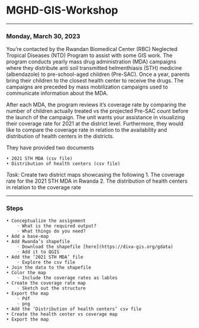 # MGHD-GIS-Workshop
---
### Monday, March 30, 2023

You’re contacted by the Rwandan Biomedical Center (RBC) Neglected Tropical Diseases (NTD) Program to assist with some GIS work. The program conducts yearly mass drug administration (MDA) campaigns where they distribute anti soil transmitted helmenthiasis (STH) medicine (albendazole) to pre-school-aged children (Pre-SAC). Once a year, parents bring their children to the closest health center to receive the drugs. The campaigns are preceded by mass mobilization campaigns used to communicate information about the MDA. 

After each MDA, the program reviews it’s coverage rate by comparing the number of children actually treated vs the projected Pre-SAC count before the launch of the campaign. The unit wants your assistance in visualizing their coverage rate for 2021 at the district level. Furthermore, they would like to compare the coverage rate in relation to the availability and distribution of health centers in the districts. 

They have provided two documents

    • 2021 STH MDA (csv file)
    • Distribution of health centers (csv file)

*Task*: Create two district maps showcasing the following
    1. The coverage rate for the 2021 STH MDA in Rwanda
    2. The distribution of health centers in relation to the coverage rate
    
---

### Steps

    • Conceptualize the assignment
        ◦ What is the required output? 
        ◦ What things do you need?
    • Add a base-map
    • Add Rwanda’s shapefile
        ◦ Download the shapefile [here](https://diva-gis.org/gdata)
        ◦ Add it to QGIS
    • Add the ‘2021 STH MDA’ file
        ◦ Explore the csv file
    • Join the data to the shapefile
    • Color the map
        ◦ Include the coverage rates as lables
    • Create the coverage rate map
        ◦ Sketch out the structure
    • Export the map
        ◦ Pdf 
        ◦ png 
    • Add the ‘Distribution of health centers’ csv file
    • Create the health center vs coverage map
    • Export the map
